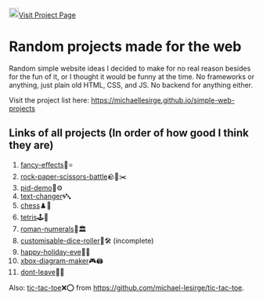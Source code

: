 <a href="https://michaellesirge.github.io/simple-web-projects/"><img src="https://github.com/michael-lesirge/simple-web-projects/assets/100492377/62bc38b9-1fa9-421d-93dc-041814e77ed0" alt="" width=20>Visit Project Page</a>

# Random projects made for the web
Random simple website ideas I decided to make for no real reason besides for the fun of it, or I thought it would be funny at the time. No frameworks or anything, just plain old HTML, CSS, and JS. No backend for anything either.

Visit the project list here: https://michaellesirge.github.io/simple-web-projects

## Links of all projects (In order of how good I think they are)
1. [fancy-effects](https://michaellesirge.github.io/simple-web-projects/fancy-effects)🎨⭐
0. [rock-paper-scissors-battle](https://michaellesirge.github.io/simple-web-projects/rock-paper-scissors-battle)🪨📃✂️
0. [pid-demo](https://michaellesirge.github.io/simple-web-projects/pid-demo)🤖⚙️
0. [text-changer](https://michaellesirge.github.io/simple-web-projects/text-changer)🌀🔤
0. [chess](https://michaellesirge.github.io/simple-web-projects/chess)♟️🎯
0. [tetris](https://michaellesirge.github.io/simple-web-projects/tetris)🕹️🧩
0. [roman-numerals](https://michaellesirge.github.io/simple-web-projects/roman-numerals)🔢🏛️
0. [customisable-dice-roller](https://michaellesirge.github.io/simple-web-projects/customisable-dice-roller)🎲🛠️ (incomplete)
0. [happy-holiday-eve](https://michaellesirge.github.io/simple-web-projects/happy-holiday-eve)🎉🎄
0. [xbox-diagram-maker](https://michaellesirge.github.io/simple-web-projects/happy-holiday-eve)🎮🖨️
0. [dont-leave](https://michaellesirge.github.io/simple-web-projects/dont-leave)🚪😅
   
Also: [tic-tac-toe](https://rawcdn.githack.com/MichaelLesirge/tic-tac-toe/7d96fd7f23d97e7e10e891aaffbb45ec3ec6f473/HTML-CSS-JS/index.html)❌⭕ from https://github.com/michael-lesirge/tic-tac-toe.
